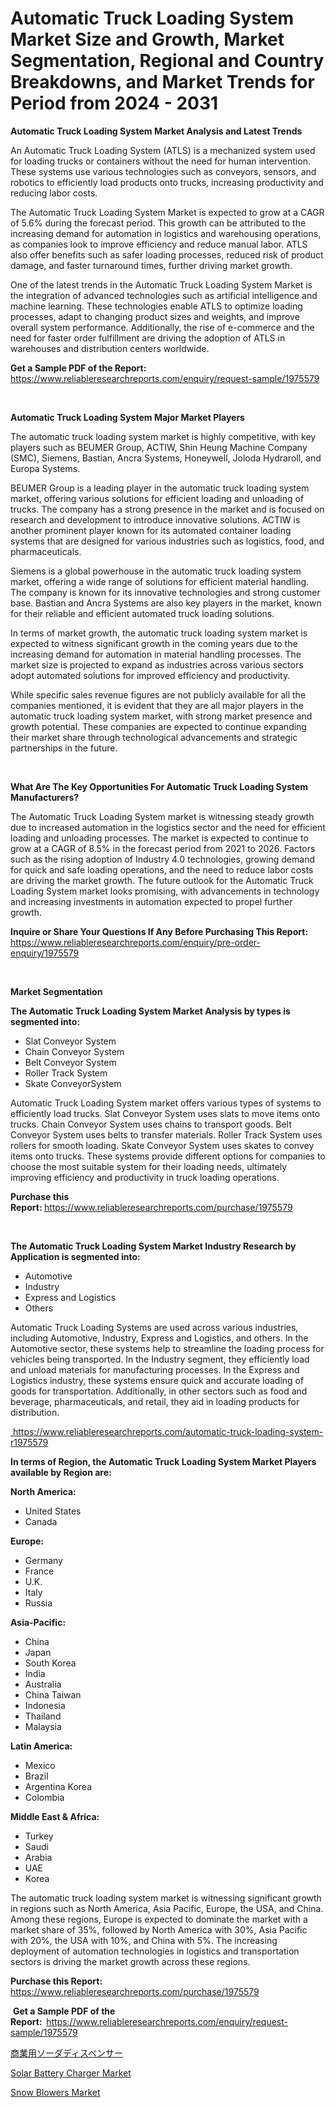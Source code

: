 <p><h1>Automatic Truck Loading System Market Size and Growth, Market Segmentation, Regional and Country Breakdowns, and Market Trends for Period from 2024 -  2031</h1></p><p><strong>Automatic Truck Loading System Market Analysis and Latest Trends</strong></p>
<p><p>An Automatic Truck Loading System (ATLS) is a mechanized system used for loading trucks or containers without the need for human intervention. These systems use various technologies such as conveyors, sensors, and robotics to efficiently load products onto trucks, increasing productivity and reducing labor costs.</p><p>The Automatic Truck Loading System Market is expected to grow at a CAGR of 5.6% during the forecast period. This growth can be attributed to the increasing demand for automation in logistics and warehousing operations, as companies look to improve efficiency and reduce manual labor. ATLS also offer benefits such as safer loading processes, reduced risk of product damage, and faster turnaround times, further driving market growth.</p><p>One of the latest trends in the Automatic Truck Loading System Market is the integration of advanced technologies such as artificial intelligence and machine learning. These technologies enable ATLS to optimize loading processes, adapt to changing product sizes and weights, and improve overall system performance. Additionally, the rise of e-commerce and the need for faster order fulfillment are driving the adoption of ATLS in warehouses and distribution centers worldwide.</p></p>
<p><strong>Get a Sample PDF of the Report:&nbsp;</strong> <a href="https://www.reliableresearchreports.com/enquiry/request-sample/1975579">https://www.reliableresearchreports.com/enquiry/request-sample/1975579</a></p>
<p>&nbsp;</p>
<p><strong>Automatic Truck Loading System Major Market Players</strong></p>
<p><p>The automatic truck loading system market is highly competitive, with key players such as BEUMER Group, ACTIW, Shin Heung Machine Company (SMC), Siemens, Bastian, Ancra Systems, Honeywell, Joloda Hydraroll, and Europa Systems. </p><p>BEUMER Group is a leading player in the automatic truck loading system market, offering various solutions for efficient loading and unloading of trucks. The company has a strong presence in the market and is focused on research and development to introduce innovative solutions. ACTIW is another prominent player known for its automated container loading systems that are designed for various industries such as logistics, food, and pharmaceuticals. </p><p>Siemens is a global powerhouse in the automatic truck loading system market, offering a wide range of solutions for efficient material handling. The company is known for its innovative technologies and strong customer base. Bastian and Ancra Systems are also key players in the market, known for their reliable and efficient automated truck loading solutions.</p><p>In terms of market growth, the automatic truck loading system market is expected to witness significant growth in the coming years due to the increasing demand for automation in material handling processes. The market size is projected to expand as industries across various sectors adopt automated solutions for improved efficiency and productivity.</p><p>While specific sales revenue figures are not publicly available for all the companies mentioned, it is evident that they are all major players in the automatic truck loading system market, with strong market presence and growth potential. These companies are expected to continue expanding their market share through technological advancements and strategic partnerships in the future.</p></p>
<p>&nbsp;</p>
<p><strong>What Are The Key Opportunities For Automatic Truck Loading System Manufacturers?</strong></p>
<p><p>The Automatic Truck Loading System market is witnessing steady growth due to increased automation in the logistics sector and the need for efficient loading and unloading processes. The market is expected to continue to grow at a CAGR of 8.5% in the forecast period from 2021 to 2026. Factors such as the rising adoption of Industry 4.0 technologies, growing demand for quick and safe loading operations, and the need to reduce labor costs are driving the market growth. The future outlook for the Automatic Truck Loading System market looks promising, with advancements in technology and increasing investments in automation expected to propel further growth.</p></p>
<p><strong>Inquire or Share Your Questions If Any Before Purchasing This Report:</strong> <a href="https://www.reliableresearchreports.com/enquiry/pre-order-enquiry/1975579">https://www.reliableresearchreports.com/enquiry/pre-order-enquiry/1975579</a></p>
<p>&nbsp;</p>
<p><strong>Market Segmentation</strong></p>
<p><strong>The Automatic Truck Loading System Market Analysis by types is segmented into:</strong></p>
<p><ul><li>Slat Conveyor System</li><li>Chain Conveyor System</li><li>Belt Conveyor System</li><li>Roller Track System</li><li>Skate ConveyorSystem</li></ul></p>
<p><p>Automatic Truck Loading System market offers various types of systems to efficiently load trucks. Slat Conveyor System uses slats to move items onto trucks. Chain Conveyor System uses chains to transport goods. Belt Conveyor System uses belts to transfer materials. Roller Track System uses rollers for smooth loading. Skate Conveyor System uses skates to convey items onto trucks. These systems provide different options for companies to choose the most suitable system for their loading needs, ultimately improving efficiency and productivity in truck loading operations.</p></p>
<p><strong>Purchase this Report:&nbsp;</strong><a href="https://www.reliableresearchreports.com/purchase/1975579">https://www.reliableresearchreports.com/purchase/1975579</a></p>
<p>&nbsp;</p>
<p><strong>The Automatic Truck Loading System Market Industry Research by Application is segmented into:</strong></p>
<p><ul><li>Automotive</li><li>Industry</li><li>Express and Logistics</li><li>Others</li></ul></p>
<p><p>Automatic Truck Loading Systems are used across various industries, including Automotive, Industry, Express and Logistics, and others. In the Automotive sector, these systems help to streamline the loading process for vehicles being transported. In the Industry segment, they efficiently load and unload materials for manufacturing processes. In the Express and Logistics industry, these systems ensure quick and accurate loading of goods for transportation. Additionally, in other sectors such as food and beverage, pharmaceuticals, and retail, they aid in loading products for distribution.</p></p>
<p><a href="https://www.reliableresearchreports.com/automatic-truck-loading-system-r1975579">&nbsp;https://www.reliableresearchreports.com/automatic-truck-loading-system-r1975579</a></p>
<p><strong>In terms of Region, the Automatic Truck Loading System Market Players available by Region are:</strong></p>
<p>
    <p> <strong> North America: </strong>
        <ul>
            <li>United States</li>
            <li>Canada</li>
        </ul>
        </p> 
    <p> <strong> Europe: </strong>
        <ul>
            <li>Germany</li>
            <li>France</li>
            <li>U.K.</li>
            <li>Italy</li>
            <li>Russia</li>
        </ul>
        </p> 
    <p> <strong> Asia-Pacific: </strong>
        <ul>
            <li>China</li>
            <li>Japan</li>
            <li>South Korea</li>
            <li>India</li>
            <li>Australia</li>
            <li>China Taiwan</li>
            <li>Indonesia</li>
            <li>Thailand</li>
            <li>Malaysia</li>
        </ul>
        </p> 
    <p> <strong> Latin America: </strong>
        <ul>
            <li>Mexico</li>
            <li>Brazil</li>
            <li>Argentina Korea</li>
            <li>Colombia</li>
        </ul>
        </p> 
    <p> <strong> Middle East & Africa: </strong>
        <ul>
            <li>Turkey</li>
            <li>Saudi</li>
            <li>Arabia</li>
            <li>UAE</li>
            <li>Korea</li>
        </ul>
    </p>
    </p>
<p><p>The automatic truck loading system market is witnessing significant growth in regions such as North America, Asia Pacific, Europe, the USA, and China. Among these regions, Europe is expected to dominate the market with a market share of 35%, followed by North America with 30%, Asia Pacific with 20%, the USA with 10%, and China with 5%. The increasing deployment of automation technologies in logistics and transportation sectors is driving the market growth across these regions.</p></p>
<p><strong>Purchase this Report: </strong><a href="https://www.reliableresearchreports.com/purchase/1975579">https://www.reliableresearchreports.com/purchase/1975579</a></p>
<p>&nbsp;<strong>Get a Sample PDF of the Report:&nbsp;&nbsp;</strong><a href="https://www.reliableresearchreports.com/enquiry/request-sample/1975579">https://www.reliableresearchreports.com/enquiry/request-sample/1975579</a></p>
<p><strong></strong></p>
<p><p><a href="https://github.com/EstaSprer20231/Market-Research-Report-List-1/blob/main/158322233668.md">商業用ソーダディスペンサー</a></p><p><a href="https://github.com/dx0328/Market-Research-Report-List-2/blob/main/solar-battery-charger-market.md">Solar Battery Charger Market</a></p><p><a href="https://github.com/juancolorado15/Market-Research-Report-List-2/blob/main/snow-blowers-market.md">Snow Blowers Market</a></p></p>